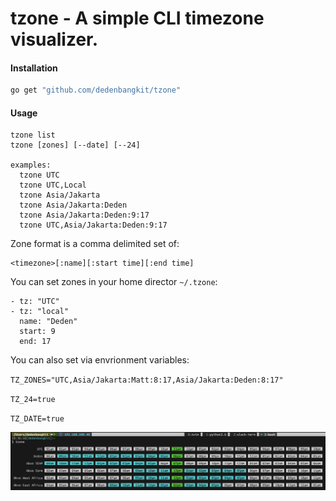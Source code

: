 # tzone - A simple CLI timezone visualizer.

#### Installation

```bash
go get "github.com/dedenbangkit/tzone"
```

#### Usage
```
tzone list
tzone [zones] [--date] [--24]

examples:
  tzone UTC
  tzone UTC,Local
  tzone Asia/Jakarta
  tzone Asia/Jakarta:Deden
  tzone Asia/Jakarta:Deden:9:17
  tzone UTC,Asia/Jakarta:Deden:9:17
```

Zone format is a comma delimited set of:

```
<timezone>[:name][:start time][:end time]
```

You can set zones in your home director `~/.tzone`:

```
- tz: "UTC"
- tz: "local"
  name: "Deden"
  start: 9 
  end: 17
```


You can also set via envrionment variables:


`TZ_ZONES="UTC,Asia/Jakarta:Matt:8:17,Asia/Jakarta:Deden:8:17"`


`TZ_24=true`


`TZ_DATE=true`


![example](https://raw.githubusercontent.com/dedenbangkit/tzone/master/example.png)

